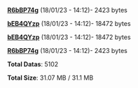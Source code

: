 [**R6bBP74g**](/data/R6bBP74g.txt) (18/01/23 - 14:12)- 2423 bytes

[**bEB4QYzp**](/data/bEB4QYzp.txt) (18/01/23 - 14:12)- 18472 bytes

[**bEB4QYzp**](/data/bEB4QYzp.txt) (18/01/23 - 14:12)- 18472 bytes

[**R6bBP74g**](/data/R6bBP74g.txt) (18/01/23 - 14:12)- 2423 bytes

**Total Datas**: 5102

**Total Size**: 31.07 MB / 31.1 MB